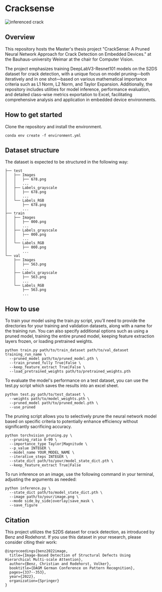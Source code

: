 # Cracksense

![inferenced crack](imgs/608_result_ignore.png)

## Overview

This repository hosts the Master's thesis project "CrackSense: A Pruned Neural Network Approach for Crack Detection on Embedded Devices." at the Bauhaus-university Weimar at the chair for Computer Vision.

The project emphasizes training DeepLabV3-Resnet101 models on the S2DS dataset for crack detection, with a unique focus on model pruning—both iteratively and in one shot—based on various mathematical importance criteria such as L1 Norm, L2 Norm, and Taylor Expansion. Additionally, the repository includes utilities for model inference, performance evaluation, and detailed class-wise metrics exportation to Excel, facilitating comprehensive analysis and application in embedded device environments.

## How to get started

Clone the repository and install the environment.

```
conda env create -f environment.yml
```

## Dataset structure

The dataset is expected to be structured in the following way:

```
├── test
│   ├── Images
│   │   ├── 678.png
│   │   ...
│   ├── Labels_grayscale
│   │   ├── 678.png
│   │   ...
│   └── Labels_RGB
│       ├── 678.png
│       ...
├── train
│   ├── Images
│   │   ├── 000.png
│   │   ...
│   ├── Labels_grayscale
│   │   ├── 000.png
│   │   ...
│   └── Labels_RGB
│       ├── 000.png
│       ...
└── val
    ├── Images
    │   ├── 563.png
    │   ...
    ├── Labels_grayscale
    │   ├── 563.png
    │   ...
    └── Labels_RGB
        ├── 563.png
        ...
```

## How to use

To train your model using the train.py script, you'll need to provide the directories for your training and validation datasets, along with a name for the training run. You can also specify additional options such as using a pruned model, training the entire pruned model, keeping feature extraction layers frozen, or loading pretrained weights.

```
python train.py path/to/train_dataset path/to/val_dataset training_run_name \
  --pruned_model path/to/pruned_model.pth \
  --train_pruned_fully True|False \
  --keep_feature_extract True|False \
  --load_pretrained_weights path/to/pretrained_weights.pth
```
To evaluate the model's performance on a test dataset, you can use the test.py script which saves the results into an excel sheet.

```
python test.py path/to/test_dataset \
  --weights path/to/model_weights.pth \
  --pruned_model path/to/pruned_model.pth \
  --use_pruned
```

The pruning script allows you to selectively prune the neural network model based on specific criteria to potentially enhance efficiency without significantly sacrificing accuracy.

```
python torchvision_pruning.py \
  --pruning_ratio 0-99 \
  --importance_type Taylor|Magnitude \
  --p_value INTEGER \
  --model_name YOUR_MODEL_NAME \
  --iterative_steps INTEGER \
  --state_dict path/to/your/model_state_dict.pth \
  --keep_feature_extract True|False
```

To run inference on an image, use the following command in your terminal, adjusting the arguments as needed:

```
python inference.py \
  --state_dict path/to/model_state_dict.pth \
  --image path/to/your/image.png \
  --mode side_by_side|overlay|save_mask \
  --save_figure
```

## Citation 

This project utilizes the S2DS dataset for crack detection, as introduced by Benz and Rodehorst. If you use this dataset in your research, please consider citing their work:

```
@inproceedings{benz2022image,
  title={Image-Based Detection of Structural Defects Using Hierarchical Multi-scale Attention},
  author={Benz, Christian and Rodehorst, Volker},
  booktitle={DAGM German Conference on Pattern Recognition},
  pages={337--353},
  year={2022},
  organization={Springer}
}
```
